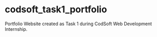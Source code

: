 # codsoft_task1_portfolio
Portfolio Website created as Task 1 during CodSoft Web Development Internship.
